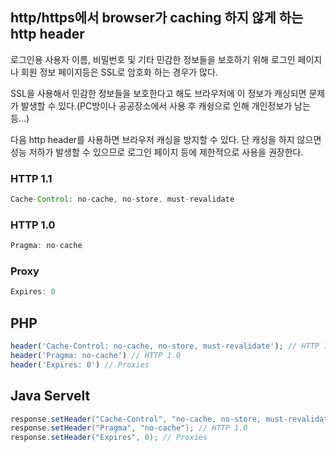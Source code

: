 ## http/https에서 browser가 caching 하지 않게 하는 http header

로그인용 사용자 이름, 비밀번호 및 기타 민감한 정보들을 보호하기 위해 로그인 페이지나 회원 정보 페이지등은 SSL로 암호화 하는 경우가 많다.

SSL을 사용해서 민감한 정보들을 보호한다고 해도 브라우저에 이 정보가 캐싱되면 문제가 발생할 수 있다.(PC방이나 공공장소에서 사용 후 캐슁으로 인해 개인정보가 남는 등...)

다음 http header를 사용하면 브라우저 캐싱을 방지할 수 있다. 단 캐싱을 하지 않으면 성능 저하가 발생할 수 있으므로 로그인 페이지 등에 제한적으로 사용을 권장한다.


### HTTP 1.1
```java
Cache-Control: no-cache, no-store, must-revalidate
```

### HTTP 1.0
```java
Pragma: no-cache
```

### Proxy
```java
Expires: 0
```

## PHP
```php
header('Cache-Control: no-cache, no-store, must-revalidate'); // HTTP 1.1
header('Pragma: no-cache') // HTTP 1.0
header('Expires: 0') // Proxies
```

## Java Servelt
```java
response.setHeader("Cache-Control", "no-cache, no-store, must-revalidate"); // HTTP 1.1
response.setHeader("Pragma", "no-cache"); // HTTP 1.0
response.setHeader("Expires", 0); // Proxies
```
